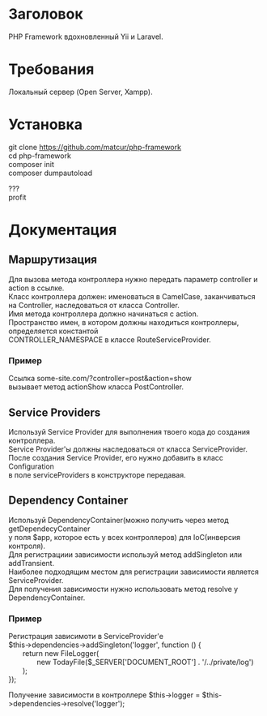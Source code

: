 # Заголовок

PHP Framework вдохновленный Yii и Laravel.

# Требования

Локальный сервер (Open Server, Xampp).

# Установка

git clone https://github.com/matcur/php-framework<br>
cd php-framework<br>
composer init<br>
composer dumpautoload<br>

???<br>
profit<br>

# Документация

## Маршрутизация

Для вызова метода контроллера нужно передать параметр controller и action в ссылке.<br>
Класс контроллера должен: именоваться в CamelCase, заканчиваться на Controller, наследоваться от класса Controller.<br>
Имя метода контроллера должно начинаться с action.<br>
Пространство имен, в котором должны находиться контроллеры, определяется константой<br>
CONTROLLER_NAMESPACE в классе RouteServiceProvider.

### Пример

Ссылка some-site.com/?controller=post&action=show<br>
вызывает метод actionShow класса PostController.

## Service Providers

Используй Service Provider для выполнения твоего кода до создания контроллера.<br>
Service Provider'ы должны наследоваться от класса ServiceProvider.<br>
После создания Service Provider, его нужно добавить в класс Configuration<br>
в поле serviceProviders в конструкторе передавая.

## Dependency Container

Используй DependencyContainer(можно получить через метод getDependecyContainer<br>
у поля $app, которое есть у всех контроллеров) для IoC(инверсия контроля).<br>
Для регистрациии зависимости используй метод addSingleton или addTransient.<br>
Наиболее подходящим местом для регистрации зависимости является ServiceProvider.<br>
Для получения зависимости нужно использовать метод resolve у DependencyContainer.

### Пример

Регистрация зависимоти в ServiceProvider'е<br>
$this->dependencies->addSingleton('logger', function () {<br>
  return new FileLogger(<br>
    new TodayFile($_SERVER['DOCUMENT_ROOT'] . '/../private/log')<br>
  );<br>
});<br>

Получение зависимости в контроллере
$this->logger = $this->dependencies->resolve('logger');
